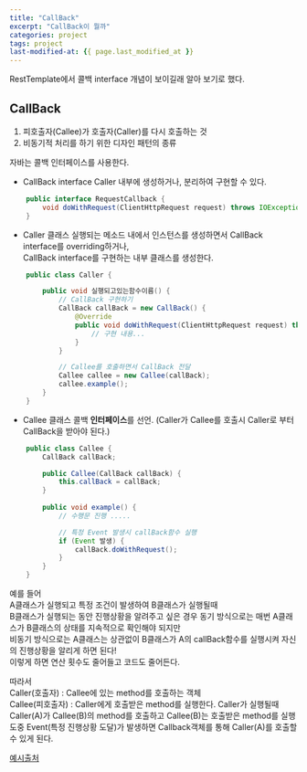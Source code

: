```yaml
---
title: "CallBack"
excerpt: "CallBack이 뭘까"
categories: project
tags: project
last-modified-at: {{ page.last_modified_at }}
---
```


RestTemplate에서 콜백 interface 개념이 보이길래 알아 보기로 했다.  
  
## CallBack
1. 피호출자(Callee)가 호출자(Caller)를 다시 호출하는 것
2. 비동기적 처리를 하기 위한 디자인 패턴의 종류
  
자바는 콜백 인터페이스를 사용한다.
+ CallBack interface
Caller 내부에 생성하거나, 분리하여 구현할 수 있다.  
  
```java
    public interface RequestCallback {
        void doWithRequest(ClientHttpRequest request) throws IOException;
    }
```
+ Caller 클래스
실행되는 메소드 내에서 인스턴스를 생성하면서 CallBack interface를 overriding하거나,  
CallBack interface를 구현하는 내부 클래스를 생성한다.
  
```java
    public class Caller {

        public void 실행되고있는함수이름() {
            // CallBack 구현하기
            CallBack callBack = new CallBack() {
                @Override
                public void doWithRequest(ClientHttpRequest request) throws IOException {
                    // 구현 내용...
                }
            }

            // Callee를 호출하면서 CallBack 전달
            Callee callee = new Callee(callBack);
            callee.example();
        }
    }
```
+ Callee 클래스
콜백 **인터페이스**를 선언. (Caller가 Callee를 호출시 Caller로 부터 CallBack을 받아야 된다.)
  
```java
    public class Callee {
        CallBack callBack;

        public Callee(CallBack callBack) {
            this.callBack = callBack;
        }
 
        public void example() {
            // 수행문 진행 .....

            // 특정 Event 발생시 callBack함수 실행
            if (Event 발생) {
                callBack.doWithRequest();
            }
        }
    }
```

예를 들어    
A클래스가 실행되고 특정 조건이 발생하여 B클래스가 실행될때  
B클래스가 실행되는 동안 진행상황을 알려주고 싶은 경우
동기 방식으로는 매번 A클래스가 B클래스의 상태를 지속적으로 확인해야 되지만  
비동기 방식으로는 A클래스는 상관없이 B클래스가 A의 callBack함수를 실행시켜 자신의 진행상황을 알리게 하면 된다!  
이렇게 하면 연산 횟수도 줄어들고 코드도 줄어든다.

따라서  
Caller(호출자) : Callee에 있는 method를 호출하는 객체  
Callee(피호출자) : Caller에게 호출받은 method를 실행한다. 
Caller가 실행될때 Caller(A)가 Callee(B)의 method를 호출하고 Callee(B)는 호출받은 method를 실행도중 Event(특정 진행상황 도달)가 발생하면 Callback객체를 통해 Caller(A)를 호출할 수 있게 된다. 

[예시출처](https://codevang.tistory.com/187)
